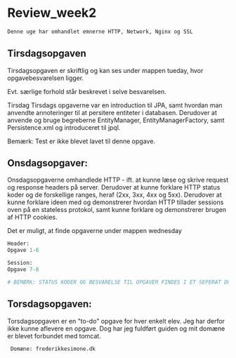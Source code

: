 # Review_week2

```python
Denne uge har omhandlet emnerne HTTP, Network, Nginx og SSL
```

## Tirsdagsopgaven
Tirsdagsopgaven er skriftlig og kan ses under mappen tueday, hvor opgavebesvarelsen ligger.

Evt. særlige forhold står beskrevet i selve besvarelsen.

Tirsdag
Tirsdags opgaverne var en introduction til JPA, samt hvordan man anvendte annoteringer til at persitere entiteter i databasen. Derudover at anvende og bruge begreberne EntityManager, EntityManagerFactory, samt Persistence.xml og introduceret til jpql.

Bemærk: Test er ikke blevet lavet til denne opgave.

## Onsdagsopgaver:

Onsdagsopgaverne omhandlede HTTP - ift. at kunne læse og skrive request og response headers på server. Derudover at kunne forklare HTTP status koder og de forskellige ranges, heraf (2xx, 3xx, 4xx og 5xx). Derudover at kunne forklare ideen med og demonstrerer hvordan HTTP tillader sessions oven på en stateless protokol, samt kunne forklare og demonstrerer brugen af HTTP cookies. 

Det er muligt, at finde opgaverne under mappen wednesday

```python
Header:
Opgave 1-6 

Session: 
Opgave 7-8 

# BEMÆRK: STATUS KODER OG BESVARELSE TIL OPGAVER FINDES I ET SEPERAT DOKUMENT I MAPPEN WEDNESDAY
```

## Torsdagsopgaven:

Torsdagsopgaven er en "to-do" opgave for hver enkelt elev. Jeg har derfor ikke kunne aflevere en opgave. 
Dog har jeg fuldført guiden og mit domæne er blevet forbundet med tomcat.

```python
 Domæne: frederikkesimone.dk
```
